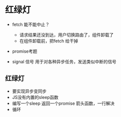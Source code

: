 # 红绿灯

- fetch 能不能中止？
    - 请求结果还没到达，用户切换路由了，组件卸载了
    - 在组件卸载前，把fetch 给干掉
 

- promise考题 

- signal
     信号
     用于对各种异步任务，发送类似中断的信号

## 红绿灯
- 要实现异步变同步
- JS没有内置的sleep函数 
- 编写一个sleep 返回一个promise 
     箭头函数，一行解决
- 循环